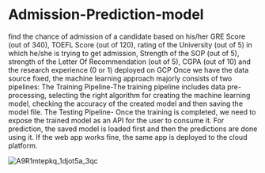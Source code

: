 # Admission-Prediction-model
find the chance of admission of a candidate based on his/her GRE Score (out of 340), TOEFL Score (out of 120), rating of the University (out of 5) in which he/she is trying to get admission, Strength of the SOP (out of 5), strength of the Letter Of Recommendation (out of 5), CGPA (out of 10) and the research experience (0 or 1) deployed on GCP
Once we have the data source fixed, the machine learning approach majorly consists of two pipelines:
The Training Pipeline-The training pipeline includes data pre-processing, selecting the right algorithm for creating the machine learning model, checking the accuracy of the created model and then saving the model file.
The Testing Pipeline- Once the training is completed, we need to expose the trained model as an API for the user to consume it. For prediction, the saved model is loaded first and then the predictions are done using it. If the web app works fine, the same app is deployed to the cloud platform.


![A9R1mtepkq_1djot5a_3qc](https://user-images.githubusercontent.com/29397302/78503299-6a88e900-7783-11ea-9482-51e523297ac2.jpg)
